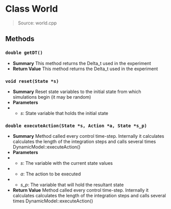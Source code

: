 # Class World
> Source: world.cpp
## Methods
### ``double getDT()``
* **Summary**
  This method returns the Delta_t used in the experiment
* **Return Value**
  This method returns the Delta_t used in the experiment
### ``void reset(State *s)``
* **Summary**
  Reset state variables to the initial state from which simulations begin (it may be random)
* **Parameters**
* * _s_: State variable that holds the initial state
### ``double executeAction(State *s, Action *a, State *s_p)``
* **Summary**
  Method called every control time-step. Internally it calculates calculates the length of the integration steps and calls several times DynamicModel::executeAction()
* **Parameters**
* * _s_: The variable with the current state values
* * _a_: The action to be executed
* * _s_p_: The variable that will hold the resultant state
* **Return Value**
  Method called every control time-step. Internally it calculates calculates the length of the integration steps and calls several times DynamicModel::executeAction()
